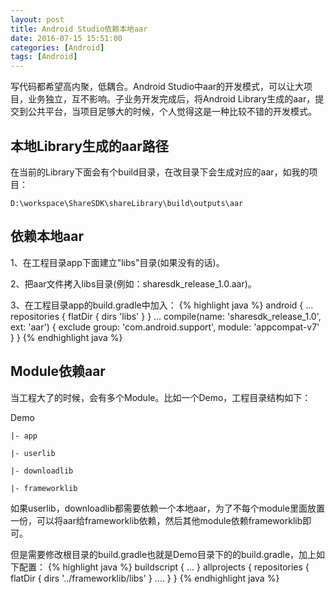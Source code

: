 ```yaml
---
layout: post
title: Android Studio依赖本地aar
date: 2016-07-15 15:51:00
categories: [Android]
tags: [Android]
---
```


写代码都希望高内聚，低耦合。Android Studio中aar的开发模式，可以让大项目，业务独立，互不影响。子业务开发完成后，将Android Library生成的aar，提交到公共平台，当项目足够大的时候，个人觉得这是一种比较不错的开发模式。
<!--more-->

## 本地Library生成的aar路径
在当前的Library下面会有个build目录，在改目录下会生成对应的aar，如我的项目：

    D:\workspace\ShareSDK\shareLibrary\build\outputs\aar

## 依赖本地aar

1、在工程目录app下面建立"libs"目录(如果没有的话)。

2、把aar文件拷入libs目录(例如：sharesdk_release_1.0.aar)。

3、在工程目录app的build.gradle中加入：
{% highlight java %}
android {
	...
	repositories {
		flatDir {
			dirs 'libs'
		}
	}
	...
	compile(name: 'sharesdk_release_1.0', ext: 'aar') {
		exclude group: 'com.android.support', module: 'appcompat-v7'
	}
}
{% endhighlight java %}

## Module依赖aar

当工程大了的时候，会有多个Module。比如一个Demo，工程目录结构如下：

Demo

    |- app
	
	|- userlib
	
	|- downloadlib
	
	|- frameworklib
	

如果userlib，downloadlib都需要依赖一个本地aar，为了不每个module里面放置一份，可以将aar给frameworklib依赖，然后其他module依赖frameworklib即可。

但是需要修改根目录的build.gradle也就是Demo目录下的的build.gradle，加上如下配置：
{% highlight java %}
buildscript {
   ... 
}
allprojects {
    repositories {
        flatDir {
            dirs '../frameworklib/libs'
        }
		....
    }
}
{% endhighlight java %}